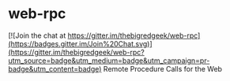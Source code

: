 # web-rpc

[![Join the chat at https://gitter.im/thebigredgeek/web-rpc](https://badges.gitter.im/Join%20Chat.svg)](https://gitter.im/thebigredgeek/web-rpc?utm_source=badge&utm_medium=badge&utm_campaign=pr-badge&utm_content=badge)
Remote Procedure Calls for the Web
